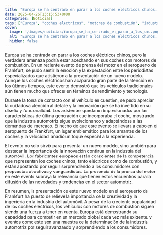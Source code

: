 ```yaml
---
title: "Europa se ha centrado en parar a los coches eléctricos chinos. La verdadera amenaza está en sus coches con motores de combustión"
date: 2025-04-26T13:15:53+0000
categories: [Noticias]
tags: ["Europa", "coches eléctricos", "motores de combustión", "industria automotriz", "innovación", "mercado global", "eventos."]
cover:
  image: "/images/noticias/Europa_se_ha_centrado_en_parar_a_los_coc.png"
  alt: "Europa se ha centrado en parar a los coches eléctricos chinos. La verdadera amenaza está en sus coches con motores de combustión"
  hidden: false
---
```


Europa se ha centrado en parar a los coches eléctricos chinos, pero la verdadera amenaza podría estar acechando en sus coches con motores de combustión. En un reciente evento de prensa del motor en el aeropuerto de Frankfurt, se pudo sentir la emoción y la expectación entre los periodistas especializados que asistieron a la presentación de un nuevo modelo. Aunque los coches eléctricos han acaparado gran parte de la atención en los últimos tiempos, este evento demostró que los vehículos tradicionales aún tienen mucho que ofrecer en términos de rendimiento y tecnología.

Durante la toma de contacto con el vehículo en cuestión, se pudo apreciar la cuidadosa atención al detalle y la innovación que se ha invertido en su diseño y funcionalidad. Los asistentes quedaron impresionados por las características de última generación que incorporaba el coche, mostrando que la industria automotriz sigue evolucionando y adaptándose a las demandas del mercado. El hecho de que este evento se llevara a cabo en el aeropuerto de Frankfurt, un lugar emblemático para los amantes de los coches y la velocidad, añadió un toque especial a la experiencia.

El evento no solo sirvió para presentar un nuevo modelo, sino también para destacar la importancia de la innovación continua en la industria del automóvil. Los fabricantes europeos están conscientes de la competencia que representan los coches chinos, tanto eléctricos como de combustión, y están apostando por seguir sorprendiendo a los consumidores con propuestas atractivas y vanguardistas. La presencia de la prensa del motor en este evento subraya la relevancia que tienen estos encuentros para la difusión de las novedades y tendencias en el sector automotriz.

En resumen, la presentación de este nuevo modelo en el aeropuerto de Frankfurt ha puesto de relieve la importancia de la creatividad y la ingeniería en la industria del automóvil. A pesar de la creciente popularidad de los coches eléctricos, los vehículos con motores de combustión siguen siendo una fuerza a tener en cuenta. Europa está demostrando su capacidad para competir en un mercado global cada vez más exigente, y eventos como este son una muestra de la determinación de la industria automotriz por seguir avanzando y sorprendiendo a los consumidores.
